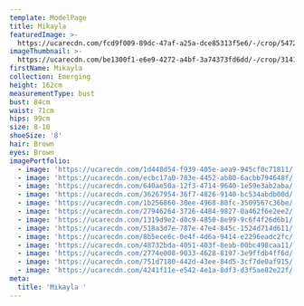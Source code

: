 ```yaml
---
template: ModelPage
title: Mikayla
featuredImage: >-
  https://ucarecdn.com/fcd9f009-89dc-47af-a25a-dce85313f5e6/-/crop/5472x2941/0,0/-/preview/
imageThumbnail: >-
  https://ucarecdn.com/be1300f1-e6e9-4272-a4bf-3a74373fd6dd/-/crop/3141x3805/0,0/-/preview/
firstName: Mikayla
collection: Emerging
height: 162cm
measurementType: bust
bust: 84cm
waist: 71cm
hips: 99cm
size: 8-10
shoeSize: '8'
hair: Brown
eyes: Brown
imagePortfolio:
  - image: 'https://ucarecdn.com/1d448d54-f939-405e-aea9-945cf0c71811/'
  - image: 'https://ucarecdn.com/ecbc17a0-783e-4452-ab80-6acbb794648f/'
  - image: 'https://ucarecdn.com/640ae50a-12f3-4714-9640-1e59e3ab2aba/'
  - image: 'https://ucarecdn.com/36267954-36f7-4826-9140-bc534abdb00d/'
  - image: 'https://ucarecdn.com/1b256860-30ee-4968-80fc-3509567c36be/'
  - image: 'https://ucarecdn.com/27946264-3726-4484-9827-0a462f6e2ee2/'
  - image: 'https://ucarecdn.com/1319d9e2-d0c9-4850-8e99-9c6f4f26d6b1/'
  - image: 'https://ucarecdn.com/518a3d7e-787e-47e4-845c-1524d714d611/'
  - image: 'https://ucarecdn.com/8b5ece6c-0e4f-4d6a-9414-e2296eadc2fc/'
  - image: 'https://ucarecdn.com/48732bda-4051-403f-8eab-00bc498caa11/'
  - image: 'https://ucarecdn.com/2774e008-9033-4628-8197-3e9ffdb4ff6d/'
  - image: 'https://ucarecdn.com/751d7180-442d-43ee-84d5-3cf7de0af915/'
  - image: 'https://ucarecdn.com/4241f11e-e542-4e1a-8df3-d3f5ae82e22f/'
meta:
  title: 'Mikayla '
---
```


